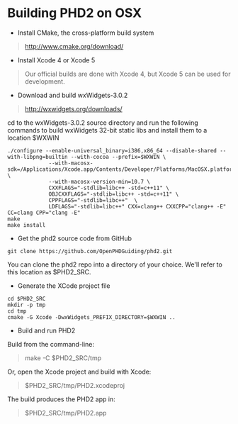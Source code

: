 # Building PHD2 on OSX #

  * Install CMake, the cross-platform build system

> http://www.cmake.org/download/

  * Install Xcode 4 or Xcode 5

> Our official builds are done with Xcode 4, but Xcode 5 can be used for development.

  * Download and build wxWidgets-3.0.2

> http://wxwidgets.org/downloads/

cd to the wxWidgets-3.0.2 source directory and run the following commands to build wxWidgets 32-bit static libs and install them to a location $WXWIN

```
./configure --enable-universal_binary=i386,x86_64 --disable-shared --with-libpng=builtin --with-cocoa --prefix=$WXWIN \
             --with-macosx-sdk=/Applications/Xcode.app/Contents/Developer/Platforms/MacOSX.platform/Developer/SDKs/MacOSX10.9.sdk/ \
             --with-macosx-version-min=10.7 \
             CXXFLAGS="-stdlib=libc++ -std=c++11" \
             OBJCXXFLAGS="-stdlib=libc++ -std=c++11" \
             CPPFLAGS="-stdlib=libc++"  \
             LDFLAGS="-stdlib=libc++" CXX=clang++ CXXCPP="clang++ -E" CC=clang CPP="clang -E"
make
make install
```

  * Get the phd2 source code from GitHub

```git clone https://github.com/OpenPHDGuiding/phd2.git```

You can clone the phd2 repo into a directory of your choice. We'll refer to this location as $PHD2\_SRC.

  * Generate the XCode project file

```
cd $PHD2_SRC
mkdir -p tmp
cd tmp
cmake -G Xcode -DwxWidgets_PREFIX_DIRECTORY=$WXWIN ..
```

  * Build and run PHD2

Build from the command-line:

> make -C $PHD2\_SRC/tmp

Or, open the Xcode project and build with Xcode:

> $PHD2\_SRC/tmp/PHD2.xcodeproj

The build produces the PHD2 app in:

> $PHD2\_SRC/tmp/PHD2.app
